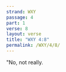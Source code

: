 ```yaml
---
strand: WXY
passage: 4
part: 1
verse: 8
layout: verse
title: "WXY 4:8"
permalink: /WXY/4/8/
---
```

"No, not really.
